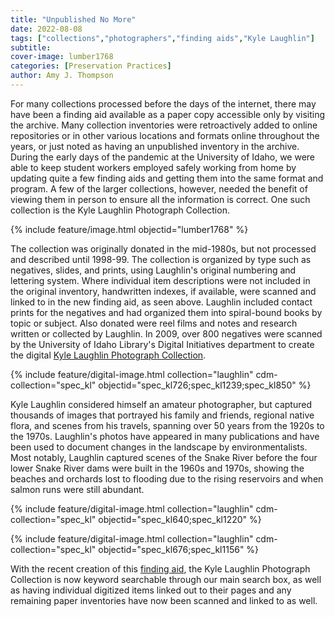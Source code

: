 ```yaml
---
title: "Unpublished No More"
date: 2022-08-08
tags: ["collections","photographers","finding aids","Kyle Laughlin"]
subtitle: 
cover-image: lumber1768
categories: [Preservation Practices]
author: Amy J. Thompson
---
```


For many collections processed before the days of the internet, there may have been a finding aid available as a paper copy accessible only by visiting the archive. Many collection inventories were retroactively added to online repositories or in other various locations and formats online throughout the years, or just noted as having an unpublished inventory in the archive. During the early days of the pandemic at the University of Idaho, we were able to keep student workers employed safely working from home by updating quite a few finding aids and getting them into the same format and program. A few of the larger collections, however, needed the benefit of viewing them in person to ensure all the information is correct. One such collection is the Kyle Laughlin Photograph Collection. 

{% include feature/image.html objectid="lumber1768" %}

The collection was originally donated in the mid-1980s, but not processed and described until 1998-99. The collection is organized by type such as negatives, slides, and prints, using Laughlin's original numbering and lettering system. Where individual item descriptions were not included in the original inventory, handwritten indexes, if available, were scanned and linked to in the new finding aid, as seen above. Laughlin included contact prints for the negatives and had organized them into spiral-bound books by topic or subject. Also donated were reel films and notes and research written or collected by Laughlin. In 2009, over 800 negatives were scanned by the University of Idaho Library's Digital Initiatives department to create the digital [Kyle Laughlin Photograph Collection](https://www.lib.uidaho.edu/digital/Laughlin/). 

{% include feature/digital-image.html collection="laughlin" cdm-collection="spec_kl" objectid="spec_kl726;spec_kl1239;spec_kl850" %}

Kyle Laughlin considered himself an amateur photographer, but captured thousands of images that portrayed his family and friends, regional native flora, and scenes from his travels, spanning over 50 years from the 1920s to the 1970s. Laughlin's photos have appeared in many publications and have been used to document changes in the landscape by environmentalists. Most notably, Laughlin captured scenes of the Snake River before the four lower Snake River dams were built in the 1960s and 1970s, showing the beaches and orchards lost to flooding due to the rising reservoirs and when salmon runs were still abundant. 

{% include feature/digital-image.html collection="laughlin" cdm-collection="spec_kl" objectid="spec_kl640;spec_kl1220" %}

{% include feature/digital-image.html collection="laughlin" cdm-collection="spec_kl" objectid="spec_kl676;spec_kl1156" %}

With the recent creation of this [finding aid](https://archiveswest.orbiscascade.org/ark:80444/xv333521), the Kyle Laughlin Photograph Collection is now keyword searchable through our main search box, as well as having individual digitized items linked out to their pages and any remaining paper inventories have now been scanned and linked to as well.
